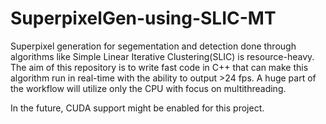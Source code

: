 # SuperpixelGen-using-SLIC-MT
Superpixel generation for segementation and detection done through algorithms like Simple Linear Iterative Clustering(SLIC) is resource-heavy.
The aim of this repository is to write fast code in C++ that can make this algorithm run in real-time with the ability to output >24 fps.
A huge part of the workflow will utilize only the CPU with focus on multithreading.

In the future, CUDA support might be enabled for this project.

